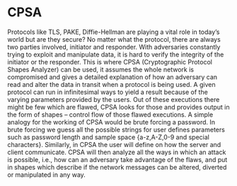 # CPSA
Protocols like TLS, PAKE, Diffie-Hellman are playing a vital role in today’s world but are they secure? No matter what the protocol, there are always two parties involved, initiator and responder. With adversaries constantly trying to exploit and manipulate data, it is hard to verify the integrity of the initiator or the responder. This is where CPSA (Cryptographic Protocol Shapes Analyzer) can be used, it assumes the whole network is compromised and gives a detailed explanation of how an adversary can read and alter the data in transit when a protocol is being used.
A given protocol can run in infinitesimal ways to yield a result because of the varying parameters provided by the users. Out of these executions there might be few which are flawed, CPSA looks for those and provides output in the form of shapes – control flow of those flawed executions. A simple analogy for the working of CPSA would be brute forcing a password. In brute forcing we guess all the possible strings for user defines parameters such as password length and sample space {a-z,A-Z,0-9 and special characters}. Similarly, in CPSA the user will define on how the server and client communicate. CPSA will then analyze all the ways in which an attack is possible, i.e., how can an adversary take advantage of the flaws, and put in  shapes which describe if the network messages can be altered, diverted or manipulated in any way.
